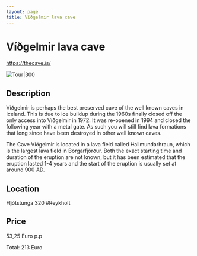```yaml
---
layout: page
title: Víðgelmir lava cave
---
```


# Víðgelmir lava cave

https://thecave.is/

![Tour|300](https://thecave.is/wp-content/uploads/2021/03/DSC8542-1.jpg)

## Description

Víðgelmir is perhaps the best preserved cave of the well known caves in Iceland. This is due to ice buildup during the 1960s finally closed off the only access into Víðgelmir in 1972. It was re-opened in 1994 and closed the following year with a metal gate. As such you will still find lava formations that long since have been destroyed in other well known caves.

The Cave Víðgelmir is located in a lava field called Hallmundarhraun, which is the largest lava field in Borgarfjörður. Both the exact starting time and duration of the eruption are not known, but it has been estimated that the eruption lasted 1-4 years and the start of the eruption is usually set at around 900 AD.

## Location

Fljótstunga 320 #Reykholt 

## Price

53,25 Euro p.p

Total: 213 Euro
